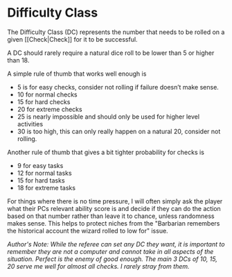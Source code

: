 # Difficulty Class

The Difficulty Class (DC) represents the number that needs to be rolled on a given [[Check\|Check]] for it to be successful. 

A DC should rarely require a natural dice roll to be lower than 5 or higher than 18.

A simple rule of thumb that works well enough is 
- 5 is for easy checks, consider not rolling if failure doesn’t make sense.
- 10 for normal checks
- 15 for hard checks
- 20 for extreme checks
- 25 is nearly impossible and should only be used for higher level activities
- 30 is too high, this can only really happen on a natural 20, consider not rolling.

Another rule of thumb that gives a bit tighter probability for checks is
- 9 for easy tasks
- 12 for normal tasks
- 15 for hard tasks
- 18 for extreme tasks

For things where there is no time pressure, I will often simply ask the player what their PCs relevant ability score is and decide if they can do the action based on that number rather than leave it to chance, unless randomness makes sense. This helps to protect niches from the "Barbarian remembers the historical account the wizard rolled to low for" issue.

*Author's Note:*
*While the referee can set any DC they want, it is important to remember they are not a computer and cannot take in all aspects of the situation. Perfect is the enemy of good enough. The main 3 DCs of 10, 15, 20 serve me well for almost all checks. I rarely stray from them.* 